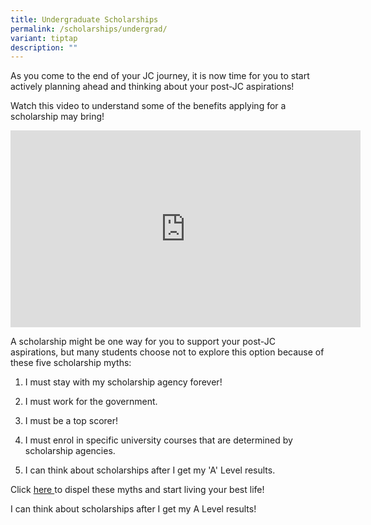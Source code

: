 ```yaml
---
title: Undergraduate Scholarships
permalink: /scholarships/undergrad/
variant: tiptap
description: ""
---
```

<p>As you come to the end of your JC journey, it is now time for you to start
actively planning ahead and thinking about your post-JC aspirations!</p>
<p>Watch this video to understand some of the benefits applying for a scholarship
may bring!</p>
<div class="iframe-wrapper">
<iframe height="315" width="560" allowfullscreen="true" frameborder="0" src="https://www.youtube.com/embed/3_V-gmVK2qg?si=EVOKuFWlHZq5LRle"></iframe>
</div>
<p></p>
<p>A scholarship might be one way for you to support your post-JC aspirations,
but many students choose not to explore this option because of these five
scholarship myths:</p>
<ol data-tight="true" class="tight">
<li>
<p>I must stay with my scholarship agency forever!</p>
</li>
<li>
<p>I must work for the government.</p>
</li>
<li>
<p>I must be a top scorer!</p>
</li>
<li>
<p>I must enrol in specific university courses that are determined by scholarship
agencies.</p>
</li>
<li>
<p>I can think about scholarships after I get my 'A' Level results.</p>
</li>
</ol>
<p>Click <a href="https://go.gov.sg/scholarshipmyths" rel="noopener noreferrer nofollow" target="_blank">here </a>to
dispel these myths and start living your best life!</p>
<p>I can think about scholarships after I get my A Level results!</p>